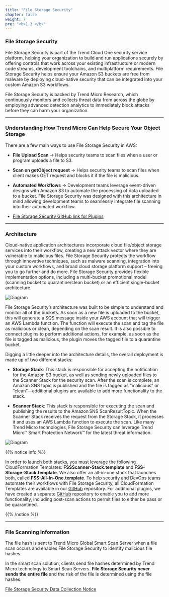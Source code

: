 ```yaml
---
title: "File Storage Security"
chapter: false
weight: 7
pre: "<b>1.3 </b>"
---
```


### File Storage Security

 File Storage Security is part of the Trend Cloud One security service platform, helping your organization to build and run applications securely by offering controls that work across your existing infrastructure or modern code streams, development toolchains, and multiplatform requirements. File Storage Security helps ensure your Amazon S3 buckets are free from malware by deploying cloud-native security that can be integrated into your custom Amazon S3 workflows.

File Storage Security is backed by Trend Micro Research, which continuously monitors and collects threat data from across the globe by employing advanced detection analytics to immediately block attacks before they can harm your organization.

----

### Understanding How Trend Micro Can Help Secure Your Object Storage

There are a few main ways to use File Storage Security in AWS:

- <b>File Upload Scan</b> -> Helps security teams to scan files when a user or program uploads a file to S3.

- <b>Scan on getObject request</b> -> Helps security teams to scan files when client makes GET request and blocks it if the file is malicious.

- <b>Automated Workflows</b> -> Development teams leverage event-driven designs with Amazon S3 to automate the processing of data uploaded to a bucket. File Storage Security was designed with this architecture in mind allowing development teams to seamlessly integrate file scanning into their automated workflow.
- [File Storage Security GitHub link for Plugins](https://github.com/trendmicro/cloudone-filestorage-plugins/)

----

### Architecture

Cloud-native application architectures incorporate cloud file/object storage services into their workflow, creating a new attack vector where they are vulnerable to malicious files. File Storage Security protects the workflow through innovative techniques, such as malware scanning, integration into your custom workflows, and broad cloud storage platform support – freeing you to go further and do more. File Storage Security provides flexible implementation options, including a
multi-bucket promotional model (scanning bucket to quarantine/clean bucket)
or an efficient single-bucket architecture. 


![Diagram](/images/fss.png)


File Storage Security’s architecture was built to be simple to understand and monitor all of the buckets. As soon as a new file is uploaded to the bucket, this will generate a SQS message inside your AWS account that will trigger an AWS Lambda function. The function will execute the scan and tag the file as malicious or clean, depending on the scan result. It is also possible to connect plugins to perform additional actions, for example, as soon as the file is tagged as malicious, the plugin moves the tagged file to a quarantine bucket.

Digging a little deeper into the architecture details, the overall deployment is made up of two different stacks:

- <b>Storage Stack</b>: This stack is responsible for accepting the notification for the Amazon S3 bucket, as well as sending newly uploaded files to the Scanner Stack for the security scan. After the scan is complete, an Amazon SNS topic is published and the file is tagged as “malicious” or “clean”—additional plugins are available to add more functionality to the stack.

- <b>Scanner Stack</b>: This stack is responsible for executing the scan and publishing the results to the Amazon SNS ScanResultTopic. When the Scanner Stack receives the request from the Storage Stack, it processes it and uses an AWS Lambda function to execute the scan. Like many Trend Micro technologies, File Storage Security can leverage Trend Micro™ Smart Protection Network™ for the latest threat information.

![Diagram](/images/fss_architecture.png)

{{% notice info %}}
<p style='text-align: left;'>
In order to launch both stacks, you must leverage the following CloudFormation Templates: <b>FSSScanner-Stack.template</b> and <b>FSS-Storage-Stack.template</b>. We also offer an all-in-one stack that launches both, called <b>FSS-All-In-One.template</b>. To help security and DevOps teams automate their workflows with File Storage Security, all CloudFormation Templates are available in our <a href="https://github.com/trendmicro/cloudone-filestorage-deployment-templates/tree/master/aws">GitHub</a> repository. For additional plugins, we have created a separate <a href="https://github.com/trendmicro/cloudone-filestorage-plugins/tree/master/post-scan-actions">GitHub</a> repository to enable you to add more functionality, including post-scan actions to permit files to either be pass or be quarantined.
</p>
{{% /notice %}}

---

### File Scanning Information

The file hash is sent to Trend Micro Global Smart Scan Server when a file scan occurs and enables File Storage Security to identify malicious file hashes.

In the smart scan solution, clients send file hashes determined by Trend Micro technology to Smart Scan Servers. **File Storage Security never sends the entire file** and the risk of the file is determined using the file hashes.

[File Storage Security Data Collection Notice](https://success.trendmicro.com/solution/000258113)